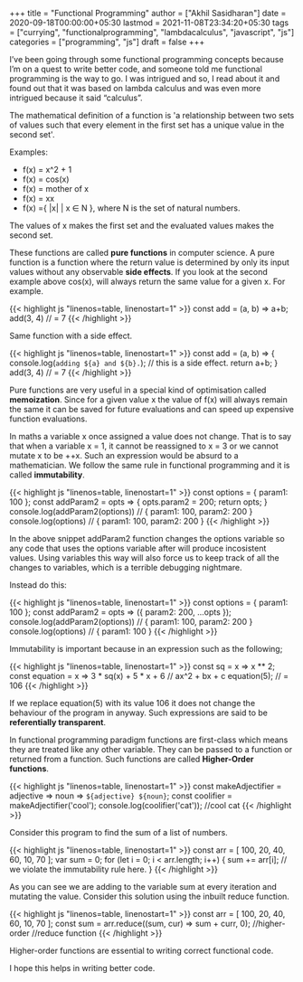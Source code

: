 +++
title = "Functional Programming"
author = ["Akhil Sasidharan"]
date = 2020-09-18T00:00:00+05:30
lastmod = 2021-11-08T23:34:20+05:30
tags = ["currying", "functionalprogramming", "lambdacalculus", "javascript", "js"]
categories = ["programming", "js"]
draft = false
+++

I’ve been going through some functional programming concepts because
I’m on a quest to write better code, and someone told me functional
programming is the way to go. I was intrigued and so, I read about it
and found out that it was based on lambda calculus and was even more
intrigued because it said “calculus”.

The mathematical definition of a function is 'a relationship between two
sets of values such that every element in the first set has a unique
value in the second set'.

Examples:

-   f(x) = x^2 + 1
-   f(x) = cos(x)
-   f(x) = mother of x
-   f(x) = xx
-   f(x) ={ |x| | x ∈ N }, where N is the set of natural numbers.

The values of x makes the first set and the evaluated values makes the
second set.

These functions are called **pure functions** in computer science. A
pure function is a function where the return value is determined by
only its input values without any observable **side effects**. If you
look at the second example above cos(x), will always return the same
value for a given x. For example.

<a id="code-snippet--EgPF"></a>
{{< highlight js "linenos=table, linenostart=1" >}}
  const add = (a, b) => a+b;
  add(3, 4) // = 7
{{< /highlight >}}

Same function with a side effect.

<a id="code-snippet--EgPFSideEffect"></a>
{{< highlight js "linenos=table, linenostart=1" >}}
  const add = (a, b) => {
    console.log(`adding ${a} and ${b}.`); // this is a side effect.
    return a+b;
  }
  add(3, 4) // = 7
{{< /highlight >}}

Pure functions are very useful in a special kind of optimisation
called **memoization**. Since for a given value x the value of f(x) will
always remain the same it can be saved for future evaluations and can
speed up expensive function evaluations.

In maths a variable x once assigned a value does not change. That is
to say that when a variable x = 1, it cannot be reassigned to x = 3 or
we cannot mutate x to be ++x. Such an expression would be absurd to a
mathematician. We follow the same rule in functional programming and
it is called **immutability**.

<a id="code-snippet--EgPFImmutable"></a>
{{< highlight js "linenos=table, linenostart=1" >}}
  const options = { param1: 100 };
  const addParam2 = opts => {
    opts.param2 = 200;
    return opts;
  }
  console.log(addParam2(options)) // { param1: 100, param2: 200 }
  console.log(options) // { param1: 100, param2: 200 }
{{< /highlight >}}

In the above snippet addParam2 function changes the options variable so any
code that uses the options variable after will produce incosistent
values. Using variables this way will also force us to keep track of
all the changes to variables, which is a terrible debugging nightmare.

Instead do this:

<a id="code-snippet--EgPFImmutable"></a>
{{< highlight js "linenos=table, linenostart=1" >}}
  const options = { param1: 100 };
  const addParam2 = opts => ({ param2: 200, ...opts });
  console.log(addParam2(options)) // { param1: 100, param2: 200 }
  console.log(options) // { param1: 100 }
{{< /highlight >}}

Immutability is important because in an expression such as the following;

<a id="code-snippet--EgPFImmutable2"></a>
{{< highlight js "linenos=table, linenostart=1" >}}
  const sq = x => x ** 2;
  const equation = x => 3 * sq(x) + 5 * x + 6 // ax^2 + bx + c
  equation(5); // = 106
{{< /highlight >}}

If we replace equation(5) with its value 106 it does not change the
behaviour of the program in anyway. Such expressions are said to be
**referentially transparent**.

In functional programming paradigm functions are first-class which
means they are treated like any other variable. They can be passed to
a function or returned from a function. Such functions are called
**Higher-Order functions**.

<a id="code-snippet--EgPFHigherOrder"></a>
{{< highlight js "linenos=table, linenostart=1" >}}
  const makeAdjectifier = adjective => noun => `${adjective} ${noun}`;
  const coolifier = makeAdjectifier('cool');
  console.log(coolifier('cat')); //cool cat
{{< /highlight >}}

Consider this program to find the sum of a list of numbers.

<a id="code-snippet--EgPFHigherOrder"></a>
{{< highlight js "linenos=table, linenostart=1" >}}
  const arr = [ 100, 20, 40, 60, 10, 70 ];
  var sum = 0;
  for (let i = 0; i < arr.length; i++) {
    sum += arr[i]; // we violate the immutability rule here.
  }
{{< /highlight >}}

As you can see we are adding to the variable sum at every iteration
and mutating the value. Consider this solution using the inbuilt
reduce function.

<a id="code-snippet--EgPFHigherOrder"></a>
{{< highlight js "linenos=table, linenostart=1" >}}
  const arr = [ 100, 20, 40, 60, 10, 70 ];
  const sum = arr.reduce((sum, cur) => sum + curr, 0); //higher-order
						       //reduce function
{{< /highlight >}}

Higher-order functions are essential to writing correct functional code.

I hope this helps in writing better code.
